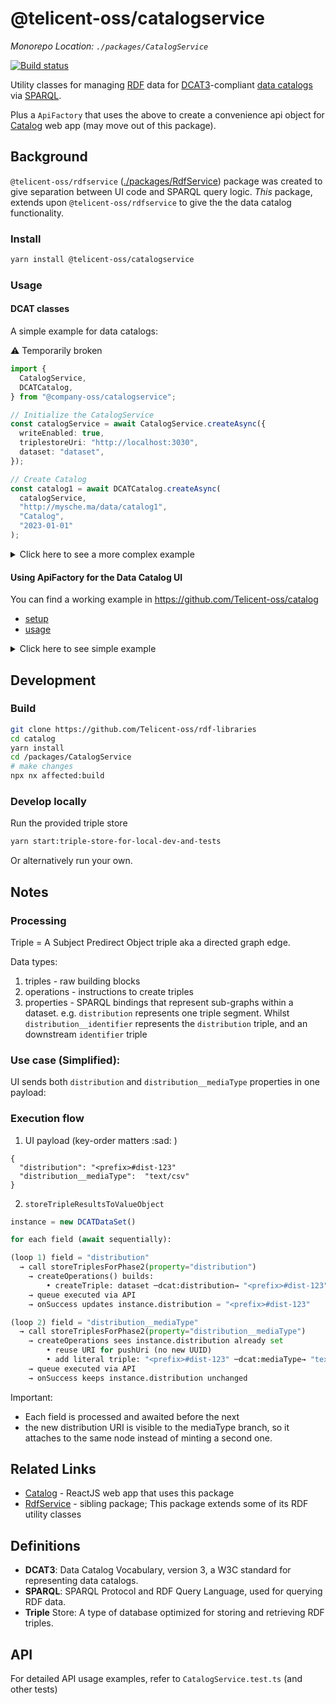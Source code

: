 # @telicent-oss/catalogservice

*Monorepo Location: `./packages/CatalogService`*

[![Build status](https://github.com/telicent-oss/rdf-libraries/actions/workflows/publish-nx-catalog-service.yml/badge.svg)](https://github.com/telicent-oss/rdf-libraries/actions/workflows/publish-nx-catalog-service.yml)


Utility classes for managing [RDF](https://www.w3.org/RDF/) data for [DCAT3](https://www.w3.org/TR/vocab-dcat-3/)-compliant [data catalogs](https://www.google.com/search?q=what+is+a+data+catalog) via [SPARQL](https://www.w3.org/TR/sparql11-query/).

Plus a `ApiFactory` that uses the above to create a convenience api object for [Catalog](https://github.com/Telicent-oss/catalog) web app (may move out of this package).

## Background

`@telicent-oss/rdfservice` ([./packages/RdfService](https://github.com/telicent-oss/rdf-libraries/tree/main/packages/RdfService)) package was created to give separation between UI code and SPARQL query logic. _This_ package, extends upon `@telicent-oss/rdfservice` to give the the data catalog functionality.


### Install

```bash
yarn install @telicent-oss/catalogservice
```

### Usage

#### DCAT classes

A simple example for data catalogs:

:warning: Temporarily broken

```ts
import {
  CatalogService,
  DCATCatalog,
} from "@company-oss/catalogservice";

// Initialize the CatalogService
const catalogService = await CatalogService.createAsync({
  writeEnabled: true,
  triplestoreUri: "http://localhost:3030",
  dataset: "dataset",
});

// Create Catalog
const catalog1 = await DCATCatalog.createAsync(
  catalogService,
  "http://mysche.ma/data/catalog1",
  "Catalog",
  "2023-01-01"
);
```

<details>
  <summary>Click here to see a more complex example</summary>
    <hr />

:warning: Temporarily broken

```ts
/*

Given we want to create this structure:
.
├── catalog1/
│   └── catalog1_1/
│       ├── DataService1_1_1
│       ├── DataSet1_1_1
│       └── DataSet1_1_2
└── catalog2/
    └── DataSet_2_1
*/
import {
  CatalogService,
  DCATCatalog,
  DCATDataset,
  DCATDataService,
} from "@company-oss/catalogservice";

// Initialize the CatalogService
const catalogService = await CatalogService.createAsync({
  writeEnabled: true,
  triplestoreUri: "http://localhost:3030/"
  dataset: "dataset"
});
const DC3 = 'http://mysche.ma/data/'
// Create Catalog 1
const catalog1 = await DCATCatalog.createAsync(
  catalogService,
  `${DC3}catalog1`,
  "Catalog 1",
  "2023-01-01"
);

// Create nested Catalog 1_1
const catalog1_1 = await DCATCatalog.createAsync(
  catalogService,
  `${DC3}catalog1_1`,
  "Catalog 1_1",
  "2023-02-01"
);
catalog1.addSubCatalog(catalog1_1);

// Add DataService to Catalog1_1
const dataService1_1_1 = await DCATDataService.createAsync(
  catalogService,
  `${DC3}catalog1_1/DataService1_1_1`,
  "Data Service 1_1_1"
);
catalog1_1.addOwnedResource(dataService1_1_1);

// Add DataSets to Catalog1_1
const dataSet1_1_1 = await DCATDataset.createAsync(
  catalogService,
  `${DC3}catalog1_1/DataSet1_1_1`,
  "Data Set 1_1_1",
  "2023-03-01",
  catalog1_1
);
const dataSet1_1_2 = await DCATDataset.createAsync(
  catalogService,
  `${DC3}catalog1_1/DataSet1_1_2`,
  "Data Set 1_1_2",
  "2023-03-02",
  catalog1_1
);

// Create Catalog 2
const catalog2 = await DCATCatalog.createAsync(
  catalogService,
  `${DC3}catalog2`,
  "Catalog 2",
  "2023-04-01"
);

// Add DataSet to Catalog2
const dataSet2_1 = await DCATDataset.createAsync(
  catalogService,
  `${DC3}catalog2/DataSet2_1`,
  "Data Set 2_1",
  "2023-05-01",
  catalog2
);

```

</details>


#### Using ApiFactory for the Data Catalog UI

You can find a working example in https://github.com/Telicent-oss/catalog
* [setup](https://github.com/telicent-oss/catalog/blob/feat/alpha/src/App.tsx#L36-L41)
* [usage](https://github.com/telicent-oss/catalog/blob/feat/alpha/src/pages/Demo/useSearch.ts#L65)


<details>
  <summary>Click here to see simple example</summary>

```tsx
export const catalogService = await CatalogService.createAsync({
  writeEnabled: true,
  triplestoreUri: `${config.env.TRIPLE_STORE_URL}/`,
  dataset: "catalog",
});
const api = await apiFactory(catalogService);

const Page = ({ searchTerm, dataResourceFilters, set }) => {
  const catalog = useQuery({
    queryKey: ['catalog', dataResourceFilters],
    queryFn: () => api.catalog({ dataResourceFilters }),
  });
  const search = useQuery({
    queryKey: ['search', searchTerm],
    queryFn: () => api.search({ searchTerm })
  });
  return (
    <>
      <SearchInput
        onSearch={searchTerm => set({ searchTerm })}
      />
      <DataResourceFilters
        data={catalog.data}
        onSelect={val => set({ dataResourceFilters: val })}
      />
    <>
  );
}
```

</details>

## Development

### Build

```bash
git clone https://github.com/Telicent-oss/rdf-libraries
cd catalog
yarn install
cd /packages/CatalogService
# make changes
npx nx affected:build
```

### Develop locally

Run the provided triple store
```bash
yarn start:triple-store-for-local-dev-and-tests
```

Or alternatively run your own.

## Notes

### Processing

Triple = A Subject Predirect Object triple aka a directed graph edge.

Data types:
1. triples - raw building blocks
2. operations - instructions to create triples
3. properties - SPARQL bindings that represent sub-graphs within a dataset.
  e.g. `distribution` represents one triple segment. Whilst `distribution__identifier` represents the `distribution` triple, and an downstream `identifier` triple

### Use case (Simplified):

UI sends both `distribution` and `distribution__mediaType` properties in one payload:


### Execution flow

1. UI payload (key-order matters :sad: )
```
{
  "distribution": "<prefix>#dist-123"
  "distribution__mediaType":  "text/csv"
}
```

2. `storeTripleResultsToValueObject`

```js
instance = new DCATDataSet()
```
```py
for each field (await sequentially):

(loop 1) field = "distribution"
  → call storeTriplesForPhase2(property="distribution")
    → createOperations() builds:
        • createTriple: dataset ─dcat:distribution→ "<prefix>#dist-123"
    → queue executed via API
    → onSuccess updates instance.distribution = "<prefix>#dist-123"

(loop 2) field = "distribution__mediaType"
  → call storeTriplesForPhase2(property="distribution__mediaType")
    → createOperations sees instance.distribution already set
        • reuse URI for pushUri (no new UUID)
        • add literal triple: "<prefix>#dist-123" ─dcat:mediaType→ "text/csv"
    → queue executed via API
    → onSuccess keeps instance.distribution unchanged
```

Important:
- Each field is processed and awaited before the next
- the new distribution URI is visible to the mediaType branch, so it attaches to the same node instead of minting a second one.


## Related Links

* [Catalog](https://github.com/Telicent-oss/catalog) - ReactJS web app that uses this package
* [RdfService]([./packages/RdfService](https://github.com/telicent-oss/rdf-libraries/tree/main/packages/RdfService)) - sibling package; This package extends some of its RDF utility classes

## Definitions


* **DCAT3**: Data Catalog Vocabulary, version 3, a W3C standard for representing data catalogs.
* **SPARQL**: SPARQL Protocol and RDF Query Language, used for querying RDF data.
* **Triple** Store: A type of database optimized for storing and retrieving RDF triples.


## API

For detailed API usage examples, refer to `CatalogService.test.ts` (and other tests)


